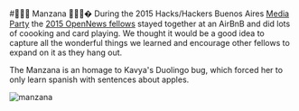 #🍎🍎🍎 Manzana  🍎🍎🍎�
During the 2015 Hacks/Hackers Buenos Aires [Media Party](http://mediaparty.info/) the [2015 OpenNews fellows](https://opennews.org/what/fellowships/2015meet/) stayed together at an AirBnB and did lots of coooking and card playing. We thought it would be a good idea to capture all the wonderful things we learned and encourage other fellows to expand on it as they hang out.

The Manzana is an homage to Kavya's Duolingo bug, which forced her to only learn spanish with sentences about apples.

![manzana](http://i.imgur.com/zTMbMw3.jpg)
